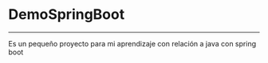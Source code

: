 # DemoSpringBoot

---

Es un pequeño proyecto para mi aprendizaje con relación a java con spring boot
